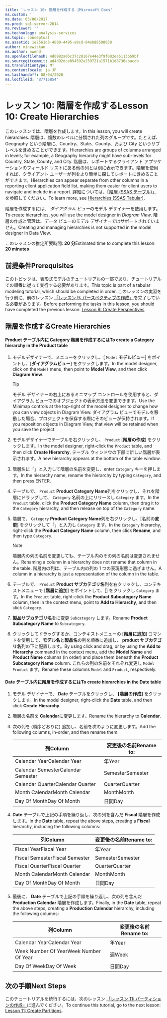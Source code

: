 ```yaml
---
title: 'レッスン 10: 階層を作成する |Microsoft Docs'
ms.custom: ''
ms.date: 03/06/2017
ms.prod: sql-server-2014
ms.reviewer: ''
ms.technology: analysis-services
ms.topic: conceptual
ms.assetid: 1e2561d3-4890-4495-a9cd-84eb88508938
author: minewiskan
ms.author: owend
ms.openlocfilehash: 4d0982a05c37c28167e44e3f9f082ea5113b59bf
ms.sourcegitcommit: ad4d92dce894592a259721a1571b1d8736abacdb
ms.translationtype: MT
ms.contentlocale: ja-JP
ms.lasthandoff: 08/04/2020
ms.locfileid: "87715854"
---
```

# <a name="lesson-10-create-hierarchies"></a><span data-ttu-id="7e4ad-102">レッスン 10: 階層を作成する</span><span class="sxs-lookup"><span data-stu-id="7e4ad-102">Lesson 10: Create Hierarchies</span></span>
  <span data-ttu-id="7e4ad-103">このレッスンでは、階層を作成します。</span><span class="sxs-lookup"><span data-stu-id="7e4ad-103">In this lesson, you will create hierarchies.</span></span> <span data-ttu-id="7e4ad-104">階層は、複数のレベルに分類された列のグループです。たとえば、Geography という階層に、Country、State、County、および City というサブレベルを含めることができます。</span><span class="sxs-lookup"><span data-stu-id="7e4ad-104">Hierarchies are groups of columns arranged in levels; for example, a Geography hierarchy might have sub-levels for Country, State, County, and City.</span></span> <span data-ttu-id="7e4ad-105">階層は、レポートするクライアント アプリケーションのフィールド リストにある他の列とは別に表示できます。階層を使用すれば、クライアント ユーザーが列をより簡単に探してレポートに含めることができます。</span><span class="sxs-lookup"><span data-stu-id="7e4ad-105">Hierarchies can appear separate from other columns in a reporting client application field list, making them easier for client users to navigate and include in a report.</span></span> <span data-ttu-id="7e4ad-106">詳細については、[「階層 (SSAS テーブル)」](tabular-models/hierarchies-ssas-tabular.md) を参照してください。</span><span class="sxs-lookup"><span data-stu-id="7e4ad-106">To learn more, see [Hierarchies &#40;SSAS Tabular&#41;](tabular-models/hierarchies-ssas-tabular.md).</span></span>  
  
 <span data-ttu-id="7e4ad-107">階層を作成するには、 *ダイアグラム ビュー*のモデル デザイナーを使用します。</span><span class="sxs-lookup"><span data-stu-id="7e4ad-107">To create hierarchies, you will use the model designer in *Diagram View*.</span></span> <span data-ttu-id="7e4ad-108">階層の作成と管理は、データ ビューのモデル デザイナーではサポートされていません。</span><span class="sxs-lookup"><span data-stu-id="7e4ad-108">Creating and managing hierarchies is not supported in the model designer in Data View.</span></span>  
  
 <span data-ttu-id="7e4ad-109">このレッスンの推定所要時間: **20 分**</span><span class="sxs-lookup"><span data-stu-id="7e4ad-109">Estimated time to complete this lesson: **20 minutes**</span></span>  
  
## <a name="prerequisites"></a><span data-ttu-id="7e4ad-110">前提条件</span><span class="sxs-lookup"><span data-stu-id="7e4ad-110">Prerequisites</span></span>  
 <span data-ttu-id="7e4ad-111">このトピックは、表形式モデルのチュートリアルの一部であり、チュートリアルでの順番に従って実行する必要があります。</span><span class="sxs-lookup"><span data-stu-id="7e4ad-111">This topic is part of a tabular modeling tutorial, which should be completed in order.</span></span> <span data-ttu-id="7e4ad-112">このレッスンの実習を行う前に、前のレッスン [「レッスン 9: パースペクティブの作成」](lesson-8-create-perspectives.md)を完了している必要があります。</span><span class="sxs-lookup"><span data-stu-id="7e4ad-112">Before performing the tasks in this lesson, you should have completed the previous lesson: [Lesson 9: Create Perspectives](lesson-8-create-perspectives.md).</span></span>  
  
## <a name="create-hierarchies"></a><span data-ttu-id="7e4ad-113">階層を作成する</span><span class="sxs-lookup"><span data-stu-id="7e4ad-113">Create Hierarchies</span></span>  
  
#### <a name="to-create-a-category-hierarchy-in-the-product-table"></a><span data-ttu-id="7e4ad-114">Product テーブル内に Category 階層を作成するには</span><span class="sxs-lookup"><span data-stu-id="7e4ad-114">To create a Category hierarchy in the Product table</span></span>  
  
1.  <span data-ttu-id="7e4ad-115">モデルデザイナーで、メニューをクリックし、[ `Model` **モデルビュー**] をポイントし、[**ダイアグラムビュー**] をクリックします。</span><span class="sxs-lookup"><span data-stu-id="7e4ad-115">In the model designer, click on the `Model` menu, then point to **Model View**, and then click **Diagram View**.</span></span>  
  
    > [!TIP]  
    >  <span data-ttu-id="7e4ad-116">モデル デザイナーの右上にあるミニマップ コントロールを使用すると、ダイアグラム ビューでのオブジェクトの表示方法を変更できます。</span><span class="sxs-lookup"><span data-stu-id="7e4ad-116">Use the Minimap controls at the top-right of the model designer to change how you can view objects in Diagram View.</span></span> <span data-ttu-id="7e4ad-117">ダイアグラム ビューでモデルを移動した場合、プロジェクトを保存する際にそのビューが保持されます。</span><span class="sxs-lookup"><span data-stu-id="7e4ad-117">If you reposition objects in Diagram View, that view will be retained when you save the project.</span></span>  
  
2.  <span data-ttu-id="7e4ad-118">モデルデザイナーでテーブルを右クリックし、 `Product` [**階層の作成**] をクリックします。</span><span class="sxs-lookup"><span data-stu-id="7e4ad-118">In the model designer, right-click the `Product` table, and then click **Create Hierarchy**.</span></span> <span data-ttu-id="7e4ad-119">テーブル ウィンドウの下部に新しい階層が表示されます。</span><span class="sxs-lookup"><span data-stu-id="7e4ad-119">A new hierarchy appears at the bottom of the table window.</span></span>  
  
3.  <span data-ttu-id="7e4ad-120">階層名に「」と入力して階層の名前を変更し、enter `Category` キーを押します。</span><span class="sxs-lookup"><span data-stu-id="7e4ad-120">In the hierarchy name, rename the hierarchy by typing `Category`, and then press ENTER.</span></span>  
  
4.  <span data-ttu-id="7e4ad-121">テーブルで、 `Product` **Product Category Name**列をクリックし、それを階層にドラッグして、 `Category` 名前の上にリリースし `Category` ます。</span><span class="sxs-lookup"><span data-stu-id="7e4ad-121">In the `Product` table, click the **Product Category Name** column, then drag it to the `Category` hierarchy, and then release on top of the `Category` name.</span></span>  
  
5.  <span data-ttu-id="7e4ad-122">階層で、 `Category` **Product Category Name**列を右クリックし、[名前の**変更**] をクリックして「」と入力し `Category` ます。</span><span class="sxs-lookup"><span data-stu-id="7e4ad-122">In the `Category` hierarchy, right-click the **Product Category Name** column, then click **Rename**, and then type `Category`.</span></span>  
  
    > [!NOTE]  
    >  <span data-ttu-id="7e4ad-123">階層内の列の名前を変更しても、テーブル内のその列の名前は変更されません。</span><span class="sxs-lookup"><span data-stu-id="7e4ad-123">Renaming a column in a hierarchy does not rename that column in the table.</span></span> <span data-ttu-id="7e4ad-124">階層内の列は、テーブル内の列の 1 つの表現形態に過ぎません。</span><span class="sxs-lookup"><span data-stu-id="7e4ad-124">A column in a hierarchy is just a representation of the column in the table.</span></span>  
  
6.  <span data-ttu-id="7e4ad-125">テーブルで、 `Product` **Product サブカテゴリ名**列を右クリックし、コンテキストメニューで [**階層に追加**] をポイントして、[] をクリックし `Category` ます。</span><span class="sxs-lookup"><span data-stu-id="7e4ad-125">In the `Product` table, right-click the **Product Subcategory Name** column, then in the context menu, point to **Add to Hierarchy**, and then click `Category`.</span></span>  
  
7.  <span data-ttu-id="7e4ad-126">**製品サブカテゴリ名**をに変更 `Subcategory` します。</span><span class="sxs-lookup"><span data-stu-id="7e4ad-126">Rename **Product Subcategory Name** to `Subcategory`.</span></span>  
  
8.  <span data-ttu-id="7e4ad-127">クリックしてドラッグするか、コンテキストメニューの [**階層に追加**] コマンドを使用して、**モデル名**と**製品名**の列を順番に追加し、 **product サブカテゴリ名**列の下に配置します。</span><span class="sxs-lookup"><span data-stu-id="7e4ad-127">By using click and drag, or by using the **Add to Hierarchy** command in the context menu, add the **Model Name** and **Product Name** columns (in order) and place them beneath the **Product Subcategory Name** column.</span></span> <span data-ttu-id="7e4ad-128">これらの列の名前をそれぞれ変更し `Model` `Product` ます。</span><span class="sxs-lookup"><span data-stu-id="7e4ad-128">Rename these columns `Model` and `Product`, respectively.</span></span>  
  
#### <a name="to-create-hierarchies-in-the-date-table"></a><span data-ttu-id="7e4ad-129">Date テーブル内に階層を作成するには</span><span class="sxs-lookup"><span data-stu-id="7e4ad-129">To create hierarchies in the Date table</span></span>  
  
1.  <span data-ttu-id="7e4ad-130">モデル デザイナーで、 **Date** テーブルをクリックし、 **[階層の作成]** をクリックします。</span><span class="sxs-lookup"><span data-stu-id="7e4ad-130">In the model designer, right-click the **Date** table, and then click **Create Hierarchy**.</span></span>  
  
2.  <span data-ttu-id="7e4ad-131">階層の名前を **Calendar**に変更します。</span><span class="sxs-lookup"><span data-stu-id="7e4ad-131">Rename the hierarchy to **Calendar**.</span></span>  
  
3.  <span data-ttu-id="7e4ad-132">次の列を (順序どおりに) 追加し、名前を次のように変更します。</span><span class="sxs-lookup"><span data-stu-id="7e4ad-132">Add the following columns, in-order, and then rename them:</span></span>  
  
    |<span data-ttu-id="7e4ad-133">列</span><span class="sxs-lookup"><span data-stu-id="7e4ad-133">Column</span></span>|<span data-ttu-id="7e4ad-134">変更後の名前</span><span class="sxs-lookup"><span data-stu-id="7e4ad-134">Rename to:</span></span>|  
    |------------|----------------|  
    |<span data-ttu-id="7e4ad-135">Calendar Year</span><span class="sxs-lookup"><span data-stu-id="7e4ad-135">Calendar Year</span></span>|<span data-ttu-id="7e4ad-136">年</span><span class="sxs-lookup"><span data-stu-id="7e4ad-136">Year</span></span>|  
    |<span data-ttu-id="7e4ad-137">Calendar Semester</span><span class="sxs-lookup"><span data-stu-id="7e4ad-137">Calendar Semester</span></span>|<span data-ttu-id="7e4ad-138">Semester</span><span class="sxs-lookup"><span data-stu-id="7e4ad-138">Semester</span></span>|  
    |<span data-ttu-id="7e4ad-139">Calendar Quarter</span><span class="sxs-lookup"><span data-stu-id="7e4ad-139">Calendar Quarter</span></span>|<span data-ttu-id="7e4ad-140">Quarter</span><span class="sxs-lookup"><span data-stu-id="7e4ad-140">Quarter</span></span>|  
    |<span data-ttu-id="7e4ad-141">Month Calendar</span><span class="sxs-lookup"><span data-stu-id="7e4ad-141">Month Calendar</span></span>|<span data-ttu-id="7e4ad-142">Month</span><span class="sxs-lookup"><span data-stu-id="7e4ad-142">Month</span></span>|  
    |<span data-ttu-id="7e4ad-143">Day Of Month</span><span class="sxs-lookup"><span data-stu-id="7e4ad-143">Day Of Month</span></span>|<span data-ttu-id="7e4ad-144">日間</span><span class="sxs-lookup"><span data-stu-id="7e4ad-144">Day</span></span>|  
  
4.  <span data-ttu-id="7e4ad-145">**Date** テーブルで上記の手順を繰り返し、次の列を含んだ **Fiscal** 階層を作成します。</span><span class="sxs-lookup"><span data-stu-id="7e4ad-145">In the **Date** table, repeat the above steps, creating a **Fiscal** hierarchy, including the following columns:</span></span>  
  
    |<span data-ttu-id="7e4ad-146">列</span><span class="sxs-lookup"><span data-stu-id="7e4ad-146">Column</span></span>|<span data-ttu-id="7e4ad-147">変更後の名前</span><span class="sxs-lookup"><span data-stu-id="7e4ad-147">Rename to:</span></span>|  
    |------------|----------------|  
    |<span data-ttu-id="7e4ad-148">Fiscal Year</span><span class="sxs-lookup"><span data-stu-id="7e4ad-148">Fiscal Year</span></span>|<span data-ttu-id="7e4ad-149">年</span><span class="sxs-lookup"><span data-stu-id="7e4ad-149">Year</span></span>|  
    |<span data-ttu-id="7e4ad-150">Fiscal Semester</span><span class="sxs-lookup"><span data-stu-id="7e4ad-150">Fiscal Semester</span></span>|<span data-ttu-id="7e4ad-151">Semester</span><span class="sxs-lookup"><span data-stu-id="7e4ad-151">Semester</span></span>|  
    |<span data-ttu-id="7e4ad-152">Fiscal Quarter</span><span class="sxs-lookup"><span data-stu-id="7e4ad-152">Fiscal Quarter</span></span>|<span data-ttu-id="7e4ad-153">Quarter</span><span class="sxs-lookup"><span data-stu-id="7e4ad-153">Quarter</span></span>|  
    |<span data-ttu-id="7e4ad-154">Month Calendar</span><span class="sxs-lookup"><span data-stu-id="7e4ad-154">Month Calendar</span></span>|<span data-ttu-id="7e4ad-155">Month</span><span class="sxs-lookup"><span data-stu-id="7e4ad-155">Month</span></span>|  
    |<span data-ttu-id="7e4ad-156">Day Of Month</span><span class="sxs-lookup"><span data-stu-id="7e4ad-156">Day Of Month</span></span>|<span data-ttu-id="7e4ad-157">日間</span><span class="sxs-lookup"><span data-stu-id="7e4ad-157">Day</span></span>|  
  
5.  <span data-ttu-id="7e4ad-158">最後に、 **Date** テーブルで上記の手順を繰り返し、次の列を含んだ **Production Calendar** 階層を作成します。</span><span class="sxs-lookup"><span data-stu-id="7e4ad-158">Finally, in the **Date** table, repeat the above steps, creating a **Production Calendar** hierarchy, including the following columns:</span></span>  
  
    |<span data-ttu-id="7e4ad-159">列</span><span class="sxs-lookup"><span data-stu-id="7e4ad-159">Column</span></span>|<span data-ttu-id="7e4ad-160">変更後の名前</span><span class="sxs-lookup"><span data-stu-id="7e4ad-160">Rename to:</span></span>|  
    |------------|----------------|  
    |<span data-ttu-id="7e4ad-161">Calendar Year</span><span class="sxs-lookup"><span data-stu-id="7e4ad-161">Calendar Year</span></span>|<span data-ttu-id="7e4ad-162">年</span><span class="sxs-lookup"><span data-stu-id="7e4ad-162">Year</span></span>|  
    |<span data-ttu-id="7e4ad-163">Week Number Of Year</span><span class="sxs-lookup"><span data-stu-id="7e4ad-163">Week Number Of Year</span></span>|<span data-ttu-id="7e4ad-164">週</span><span class="sxs-lookup"><span data-stu-id="7e4ad-164">Week</span></span>|  
    |<span data-ttu-id="7e4ad-165">Day Of Week</span><span class="sxs-lookup"><span data-stu-id="7e4ad-165">Day Of Week</span></span>|<span data-ttu-id="7e4ad-166">日間</span><span class="sxs-lookup"><span data-stu-id="7e4ad-166">Day</span></span>|  
  
## <a name="next-steps"></a><span data-ttu-id="7e4ad-167">次の手順</span><span class="sxs-lookup"><span data-stu-id="7e4ad-167">Next Steps</span></span>  
 <span data-ttu-id="7e4ad-168">このチュートリアルを続行するには、次のレッスン [「レッスン 11: パーティションの作成」](lesson-10-create-partitions.md)に進んでください。</span><span class="sxs-lookup"><span data-stu-id="7e4ad-168">To continue this tutorial, go to the next lesson: [Lesson 11: Create Partitions](lesson-10-create-partitions.md).</span></span>  
  
  
